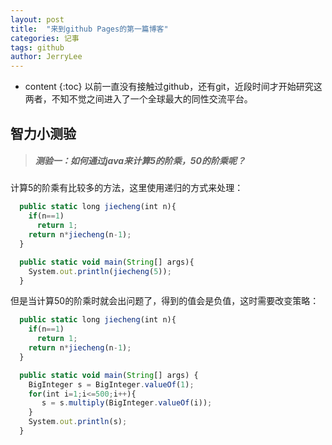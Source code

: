 ```yaml
---
layout: post
title:  "来到github Pages的第一篇博客"
categories: 记事
tags: github
author: JerryLee
---
```


* content
{:toc}
以前一直没有接触过github，还有git，近段时间才开始研究这两者，不知不觉之间进入了一个全球最大的同性交流平台。


## 智力小测验
> ##### 测验一：如何通过java来计算5的阶乘，50的阶乘呢？

计算5的阶乘有比较多的方法，这里使用递归的方式来处理：

```js
  public static long jiecheng(int n){
    if(n==1)
      return 1;
    return n*jiecheng(n-1);
  }

  public static void main(String[] args){
    System.out.println(jiecheng(5));
  }
```

但是当计算50的阶乘时就会出问题了，得到的值会是负值，这时需要改变策略：


```js
  public static long jiecheng(int n){
    if(n==1)
      return 1;
    return n*jiecheng(n-1);
  }

  public static void main(String[] args) {
  	BigInteger s = BigInteger.valueOf(1);
  	for(int i=1;i<=500;i++){
  	   s = s.multiply(BigInteger.valueOf(i));
  	}
  	System.out.println(s);
  }
```
